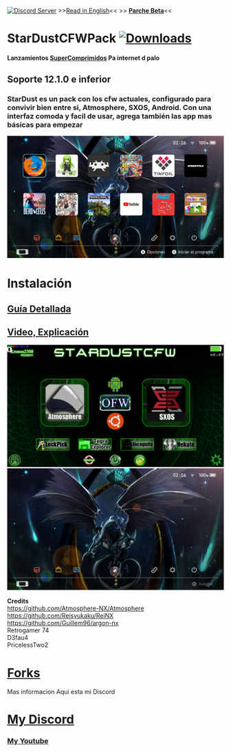<a href="https://discord.io/myrincon"><img src="https://discordapp.com/api/guilds/516631805621960704/embed.png" alt="Discord Server" /></a> >>[Read in English](ReadMeEN.md)<< >> **[Parche Beta](https://github.com/StarDustCFW/StarDustCFWPack/archive/refs/heads/master.zip)**<<
# StarDustCFWPack <a href="https://github.com/StarDustCFW/StarDustCFWPack/releases/latest"><img src="https://img.shields.io/github/downloads/StarDustCFW/StarDustCFWPack/total?style=for-the-badge" alt="Downloads" /></a><br>
#### Lanzamientos [SuperComprimidos](https://github.com/StarDustCFW/StarDustCFWPack/actions) Pa internet d palo
## Soporte 12.1.0 e inferior
### StarDust es un pack con los cfw actuales, configurado para convivir bien entre si, Atmosphere, SXOS, Android. Con una interfaz comoda y facil de usar, agrega también las app mas básicas para empezar<br>
<a href="https://discord.io/myrincon"><img src="borrame/prev2.jpg" alt="screenshot" /></a>



Instalación
=============
## [Guía Detallada](Guia.md) <br>
## [Video, Explicación](https://youtu.be/YcJRgSNIrpo) <br>

<a href="https://discord.io/myrincon"><img src="borrame/screenshot.png" alt="screenshot" /></a>
<a href="https://discord.io/myrincon"><img src="borrame/prev1.jpg" alt="screenshot" /></a>

**Credits**<br>
https://github.com/Atmosphere-NX/Atmosphere<br>
https://github.com/Reisyukaku/ReiNX<br>
https://github.com/Guillem96/argon-nx<br>
Retrogamer 74<br>
D3fau4<br>
PricelessTwo2<br>

# [Forks](https://github.com/StarDustCFW) <br>

Mas informacion Aqui esta mi Discord<br>
# [My Discord](https://discord.io/myrincon)<br>
### [My Youtube](https://www.youtube.com/channel/UC0bSZcylREueGQmCM5mksNg?sub_confirmation=1)


